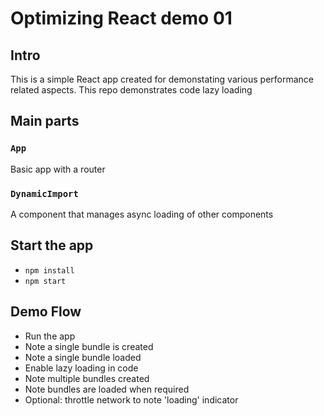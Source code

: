 # Optimizing React demo 01
## Intro
This is a simple React app created for demonstating various performance related aspects.
This repo demonstrates code lazy loading

## Main parts
### `App`
Basic app with a router

### `DynamicImport`
A component that manages async loading of other components

## Start the app
- `npm install`
- `npm start`

## Demo Flow
- Run the app
- Note a single bundle is created
- Note a single bundle loaded
- Enable lazy loading in code
- Note multiple bundles created
- Note bundles are loaded when required
- Optional: throttle network to note 'loading' indicator

